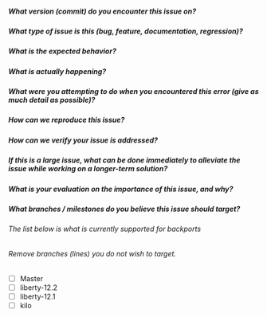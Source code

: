 ##### What version (commit) do you encounter this issue on?

##### What type of issue is this (bug, feature, documentation, regression)?

##### What is the expected behavior?

##### What is actually happening?

##### What were you attempting to do when you encountered this error (give as much detail as possible)? 

##### How can we reproduce this issue?

##### How can we verify your issue is addressed?

##### If this is a large issue, what can be done immediately to alleviate the issue while working on a longer-term solution?

##### What is your evaluation on the importance of this issue, and why?

##### What branches / milestones do you believe this issue should target?
###### The list below is what is currently supported for backports
###### Remove branches (lines) you do not wish to target.
- [ ] Master
- [ ] liberty-12.2
- [ ] liberty-12.1
- [ ] kilo
